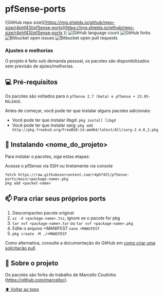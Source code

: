 # pfSense-ports

![GitHub repo size]([https://img.shields.io/github/repo-size/r4phf43l/pfSense-ports](https://img.shields.io/github/repo-size/r4phf43l/pfSense-ports
))
![GitHub language count](https://img.shields.io/github/languages/count/iuricode/README-template?style=for-the-badge)
![GitHub forks](https://img.shields.io/github/forks/iuricode/README-template?style=for-the-badge)
![Bitbucket open issues](https://img.shields.io/bitbucket/issues/iuricode/README-template?style=for-the-badge)
![Bitbucket open pull requests](https://img.shields.io/bitbucket/pr-raw/iuricode/README-template?style=for-the-badge)

### Ajustes e melhorias

O projeto é feito sob demanda pessoal, os pacotes são disponibilizados sem previsão de ajutes/melhorias.

## 💻 Pré-requisitos
Os pacotes são voltados para o `pfSense 2.7 (beta) e pfSense + 23.05-RELEASE`.

Antes de começar, você pode ter que instalar alguns pacotes adicionais:
* Você pode ter que instalar libgd: `pkg install libgd`
* Você pode ter que instalar sarg: `pkg add http://pkg.freebsd.org/FreeBSD:14:amd64/latest/All/sarg-2.4.0_2.pkg`

## 🚀 Instalando <nome_do_projeto>

Para instalar o pacotes, siga estas etapas:

Acesse o pfSense via SSH ou tiretamente via console
```
fetch https://raw.githubusercontent.com/r4phf43l/pfSense-ports/main/<package-name>.pkg
pkg add <packet-name>
```

## 📫 Para criar seus próprios ports
1. Descompacteo pacote original
2. `xz -d <package-name>.txz`, ignore se o pacote for pkg
3. `tar xvf <package-name>.tar` ou `tar xvf <package-name>.pkg`
4. Edite o arquivo +MANIFEST `nano +MANIFEST`
5. `pkg create -M ./+MANIFEST`

Como alternativa, consulte a documentação do GitHub em [como criar uma solicitação pull](https://help.github.com/en/github/collaborating-with-issues-and-pull-requests/creating-a-pull-request).

## 🤝 Sobre o projeto

Os pacotes são forks do trabalho de Marcello Coutinho (https://github.com/marcelloc).

[⬆ Voltar ao topo](#pfSense-ports)<br>

